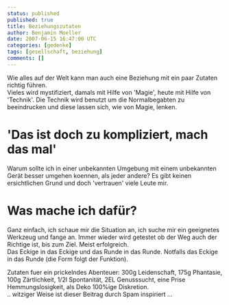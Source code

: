 ```yaml
---
status: published
published: true
title: Beziehungszutaten
author: Benjamin Moeller
date: 2007-06-15 16:47:00 UTC
categories: [gedenke]
tags: [gesellschaft, beziehung]
comments: []
---
```


Wie alles auf der Welt kann man auch eine Beziehung mit ein paar Zutaten richtig führen.  
Vieles wird mystifiziert, damals mit Hilfe von 'Magie', heute mit Hilfe von 'Technik'. Die Technik wird benutzt um die Normalbegabten zu beeindrucken und diese lassen sich, wie von Magie, lenken.  

# 'Das ist doch zu kompliziert, mach das mal'
Warum sollte ich in einer unbekannten Umgebung mit einem unbekannten Gerät besser umgehen koennen, als jeder andere? Es gibt keinen ersichtlichen Grund und doch 'vertrauen' viele Leute mir.  

# Was mache ich dafür?  
Ganz einfach, ich schaue mir die Situation an, ich suche mir ein geeignetes Werkzeug und fange an. Immer wieder wird getestet ob der Weg auch der Richtige ist, bis zum Ziel. Meist erfolgreich.  
Das Eckige in das Eckige und das Runde in das Runde. Notfalls das Eckige in das Runde (die Form folgt der Funktion).  

Zutaten fuer ein prickelndes Abenteuer: 300g Leidenschaft, 175g Phantasie, 100g Zärtlichkeit, 1/2l Spontanität, 2EL Genusssucht, eine Prise Hemmungslosigkeit, als Deko 100%ige Diskretion.  
.. witziger Weise ist dieser Beitrag durch Spam inspiriert ...  
